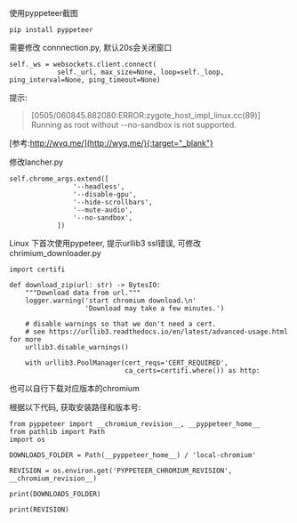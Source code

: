 使用pyppeteer截图

```
pip install pyppeteer
```


需要修改 connnection.py, 默认20s会关闭窗口

```
self._ws = websockets.client.connect(
            self._url, max_size=None, loop=self._loop, ping_interval=None, ping_timeout=None)
```

提示:

> [0505/060845.882080:ERROR:zygote_host_impl_linux.cc(89)] Running as root without --no-sandbox is not supported.

[参考:http://wyq.me/](http://wyq.me/){:target="_blank"}

修改lancher.py 


```
self.chrome_args.extend([
                '--headless',
                '--disable-gpu',
                '--hide-scrollbars',
                '--mute-audio',
                '--no-sandbox',
            ])
```

Linux 下首次使用pypeteer, 提示urllib3 ssl错误, 可修改 chrimium_downloader.py

```
import certifi

def download_zip(url: str) -> BytesIO:
    """Download data from url."""
    logger.warning('start chromium download.\n'
                   'Download may take a few minutes.')

    # disable warnings so that we don't need a cert.
    # see https://urllib3.readthedocs.io/en/latest/advanced-usage.html for more
    urllib3.disable_warnings()

    with urllib3.PoolManager(cert_reqs='CERT_REQUIRED',
                             ca_certs=certifi.where()) as http:
```

也可以自行下载对应版本的chromium

根据以下代码, 获取安装路径和版本号:

```
from pyppeteer import __chromium_revision__, __pyppeteer_home__
from pathlib import Path
import os

DOWNLOADS_FOLDER = Path(__pyppeteer_home__) / 'local-chromium'

REVISION = os.environ.get('PYPPETEER_CHROMIUM_REVISION', __chromium_revision__)

print(DOWNLOADS_FOLDER)

print(REVISION)
```

